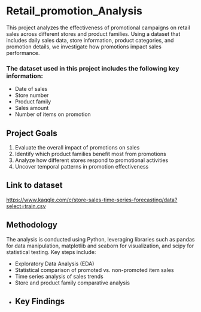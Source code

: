 # Retail_promotion_Analysis
This project analyzes the effectiveness of promotional campaigns on retail sales across different stores and product families. Using a dataset that includes daily sales data, store information, product categories, and promotion details, we investigate how promotions impact sales performance.

### The dataset used in this project includes the following key information:
- Date of sales
- Store number
- Product family
- Sales amount
- Number of items on promotion
  
## Project Goals
1. Evaluate the overall impact of promotions on sales
2. Identify which product families benefit most from promotions
3. Analyze how different stores respond to promotional activities
4. Uncover temporal patterns in promotion effectiveness

## Link to dataset
https://www.kaggle.com/c/store-sales-time-series-forecasting/data?select=train.csv

## Methodology
The analysis is conducted using Python, leveraging libraries such as pandas for data manipulation, matplotlib and seaborn for visualization, and scipy for statistical testing. Key steps include:
- Exploratory Data Analysis (EDA)
- Statistical comparison of promoted vs. non-promoted item sales
- Time series analysis of sales trends
- Store and product family comparative analysis
- ## Key Findings
